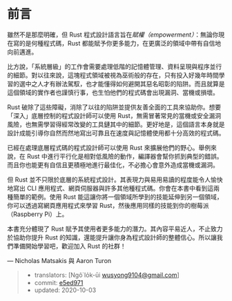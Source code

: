 # 前言

雖然不是那麼明確，但 Rust 程式設計語言旨在*賦權（empowerment）*：無論你現在寫的是何種程式碼，Rust 都能賦予你更多能力，在更廣泛的領域中帶有自信地向前邁進。

比方說，「系統層級」的工作會需要處理低階的記憶體管理、資料呈現與程序並行的細節。對以往來說，這塊程式領域被視為巫術般的存在，只有投入好幾年時間學習的選中之人才有辦法駕馭，也才能懂得如何避開其惡名昭彰的陷阱。而且就算是這個領域的實作者也謹慎行事，也生怕他們的程式碼會出現漏洞、當機或損壞。

Rust 破除了這些障礙，消除了以往的陷阱並提供友善全面的工具來協助你。想要「深入」底層控制的程式設計師可以使用 Rust，無需冒著常見的當機或安全漏洞風險，也無需學習得經常改變的工具鏈其中的細節。更好地是，這個語言本身就是設計成能引導你自然而然地寫出可靠且在速度與記憶體使用都十分高效的程式碼。

已經在處理底層程式碼的程式設計師可以使用 Rust 來擴展他們的野心。舉例來說，在 Rust 中進行平行化是相對低風險的動作，編譯器會幫你抓到典型的錯誤。而且你也能更有自信且更積極地進行最佳化，不必擔心會意外造成當機或漏洞。

但 Rust 並不只限於底層的系統程式設計。其表現力與易用易讀的程度能令人愉快地寫出 CLI 應用程式、網頁伺服器與許多其他種程式碼。你會在本書中看到這兩種簡單的範例。使用 Rust 能這讓你將一個領域所學到的技能延伸到另一個領域，你可以透過寫網頁應用程式來學習 Rust，然後應用同樣的技能到你的樹莓派（Raspberry Pi）上。

本書充分體現了 Rust 賦予其使用者更多能力的潛力。其內容平易近人，不止致力於協助你提升 Rust 的知識，還能提升讓你身為程式設計師的整體信心。所以讓我們準備開始學習吧，歡迎加入 Rust 的社群！

— Nicholas Matsakis 與 Aaron Turon

> - translators: [Ngô͘ Io̍k-ūi <wusyong9104@gmail.com>]
> - commit: [e5ed971](https://github.com/rust-lang/book/blob/e5ed97128302d5fa45dbac0e64426bc7649a558c/src/foreword.md)
> - updated: 2020-10-03
